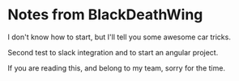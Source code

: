 # Notes from BlackDeathWing

I don't know how to start, but I'll tell you some awesome car tricks.

Second test to slack integration and to start an angular project.

If you are reading this, and belong to my team, sorry for the time.